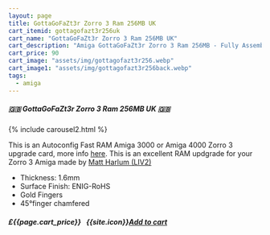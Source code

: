 ```yaml
---
layout: page
title: GottaGoFaZt3r Zorro 3 Ram 256MB UK
cart_itemid: gottagofazt3r256uk
cart_name: "GottaGoFaZt3r Zorro 3 Ram 256MB UK"
cart_description: "Amiga GottaGoFaZt3r Zorro 3 Ram 256MB - Fully Assembled"
cart_price: 90
cart_image: "assets/img/gottagofazt3r256.webp"
cart_image1: "assets/img/gottagofazt3r256back.webp"
tags: 
  - amiga
---
```


##### 🇬🇧 GottaGoFaZt3r Zorro 3 Ram 256MB UK 🇬🇧

{% include carousel2.html %}

This is an Autoconfig Fast RAM Amiga 3000 or Amiga 4000 Zorro 3 upgrade card, more info <a href="https://github.com/LIV2/GottaGoFaZt3r" target="_blank">here</a>. This is an excellent RAM updgrade for your Zorro 3 Amiga made by <a href="https://twitter.com/LIV2" target="_blank">Matt Harlum (LIV2)</a>

* Thickness: 1.6mm
* Surface Finish: ENIG-RoHS
* Gold Fingers
* 45°finger chamfered

##### £{{page.cart_price}} &nbsp; {{site.icon}}[Add to cart](/cart#{{page.cart_itemid}})